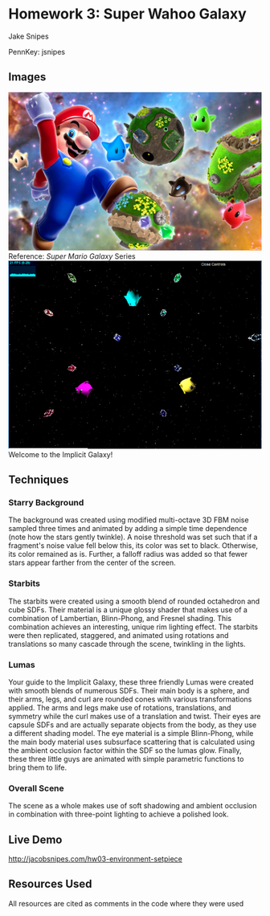 # Homework 3: Super Wahoo Galaxy
Jake Snipes

PennKey: jsnipes

## Images
<img src="img/ref.jpg">
Reference: <i>Super Mario Galaxy</i> Series

<img src="img/galaxy.PNG">
Welcome to the Implicit Galaxy!

## Techniques
### Starry Background
The background was created using modified multi-octave 3D FBM noise sampled three times and animated by adding a simple time dependence (note how the stars gently twinkle). A noise threshold was set such that if a fragment's noise value fell below this, its color was set to black. Otherwise, its color remained as is. Further, a falloff radius was added so that fewer stars appear farther from the center of the screen.

### Starbits
The starbits were created using a smooth blend of rounded octahedron and cube SDFs. Their material is a unique glossy shader that makes use of a combination of Lambertian, Blinn-Phong, and Fresnel shading. This combination achieves an interesting, unique rim lighting effect. The starbits were then replicated, staggered, and animated using rotations and translations so many cascade through the scene, twinkling in the lights.

### Lumas
Your guide to the Implicit Galaxy, these three friendly Lumas were created with smooth blends of numerous SDFs. Their main body is a sphere, and their arms, legs, and curl are rounded cones with various transformations applied. The arms and legs make use of rotations, translations, and symmetry while the curl makes use of a translation and twist. Their eyes are capsule SDFs and are actually separate objects from the body, as they use a different shading model. The eye material is a simple Blinn-Phong, while the main body material uses subsurface scattering that is calculated using the ambient occlusion factor within the SDF so the lumas glow. Finally, these three little guys are animated with simple parametric functions to bring them to life.

### Overall Scene
The scene as a whole makes use of soft shadowing and ambient occlusion in combination with three-point lighting to achieve a polished look.

## Live Demo
http://jacobsnipes.com/hw03-environment-setpiece

## Resources Used
All resources are cited as comments in the code where they were used
